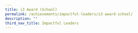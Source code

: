```yaml
---
title: i3 Award (School)
permalink: /achievements/impactful-leaders/i3-award-school/
description: ""
third_nav_title: Impactful Leaders
---
```

